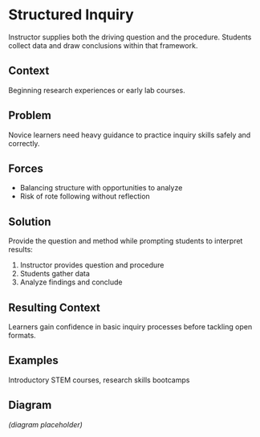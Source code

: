 # Structured Inquiry

Instructor supplies both the driving question and the procedure. Students collect data and draw conclusions within that framework.

## Context
Beginning research experiences or early lab courses.

## Problem
Novice learners need heavy guidance to practice inquiry skills safely and correctly.

## Forces
- Balancing structure with opportunities to analyze
- Risk of rote following without reflection

## Solution
Provide the question and method while prompting students to interpret results:
1. Instructor provides question and procedure
2. Students gather data
3. Analyze findings and conclude

## Resulting Context
Learners gain confidence in basic inquiry processes before tackling open formats.

## Examples
Introductory STEM courses, research skills bootcamps

## Diagram
*(diagram placeholder)*
